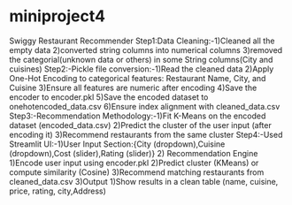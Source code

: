 # miniproject4
Swiggy Restaurant Recommender
Step1:Data Cleaning:-1)Cleaned all the empty data
                    2)converted string columns into numerical columns
                    3)removed the categorial(unknown data or others) in some String columns(City and cuisines)
Step2:-Pickle file conversion:-1)Read the cleaned data
                    2)Apply One-Hot Encoding to categorical features: Restaurant Name, City, and Cuisine
                    3)Ensure all features are numeric after encoding
                    4)Save the encoder to encoder.pkl
                    5)Save the encoded dataset to onehotencoded_data.csv
                    6)Ensure index alignment with cleaned_data.csv
Step3:-Recommendation Methodology:-1)Fit K-Means on the encoded dataset (encoded_data.csv)
                    2)Predict the cluster of the user input (after encoding it)
                    3)Recommend restaurants from the same cluster
Step4:-Used Streamlit UI:-1)User Input Section:{City (dropdown),Cuisine (dropdown),Cost (slider),Rating (slider)}
                    2) Recommendation Engine
                       1)Encode user input using encoder.pkl
                       2)Predict cluster (KMeans) or compute similarity (Cosine)
                       3)Recommend matching restaurants from cleaned_data.csv
                    3)Output
                        1)Show results in a clean table (name, cuisine, price, rating, city,Address)
